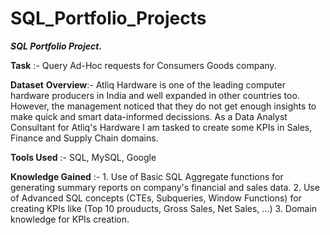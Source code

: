 # SQL_Portfolio_Projects

_**SQL Portfolio Project.**_

**Task** :- Query Ad-Hoc requests for Consumers Goods company.

**Dataset** **Overview**:- Atliq Hardware is one of the leading computer hardware producers in India and well expanded in other countries too. However, the management noticed that they do not get enough insights to make quick and smart data-informed decissions. As a Data Analyst Consultant for Atliq's Hardware I am tasked to create some KPIs in Sales, Finance and Supply Chain domains.

**Tools Used** :- SQL, MySQL, Google

**Knowledge Gained** :- 1. Use of Basic SQL Aggregate functions for generating summary reports on company's financial and sales data.
                        2. Use of Advanced SQL concepts (CTEs, Subqueries, Window Functions) for creating KPIs like (Top 10 prouducts, Gross Sales, Net Sales, ...)
                        3. Domain knowledge for KPIs creation.



